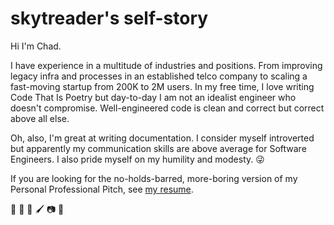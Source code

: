# skytreader's self-story

Hi I'm Chad.

I have experience in a multitude of industries and positions. From improving
legacy infra and processes in an established telco company to scaling a
fast-moving startup from 200K to 2M users. In my free time, I love writing Code
That Is Poetry but day-to-day I am not an idealist engineer who doesn't
compromise. Well-engineered code is clean and correct but correct above all
else.

Oh, also, I'm great at writing documentation. I consider myself introverted but
apparently my communication skills are above average for Software Engineers. I
also pride myself on my humility and modesty. :stuck_out_tongue_winking_eye:

If you are looking for the no-holds-barred, more-boring version of my Personal
Professional Pitch, see [my resume](https://github.com/skytreader/chad-cv).

:guitar: :martial_arts_uniform: :bicyclist: :paintbrush: :camera: :telescope:
